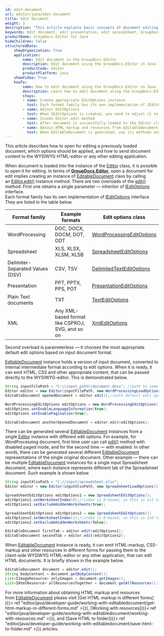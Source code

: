 ```yaml
---
id: edit-document
url: editor/java/edit-document
title: Edit document
weight: 3
description: "This article explains basic concepts of document editing inside your Java application with help or GroupDocs.Editor for Java API"
keywords: Edit document, edit presentation, edit spreadsheet, GroupDocs.Editor
productName: GroupDocs.Editor for Java
hideChildren: False
structuredData:
    showOrganization: True
    application:    
        name: Edit document in the GroupDocs.Editor
        description: Edit document using the GroupDocs.Editor in Java language
        productCode: editor
        productPlatform: java 
    showVideo: True
    howTo:
        name: How to edit document using the GroupDocs.Editor in Java
        description: Learn how to edit document using the GroupDocs.Editor in Java step by step
        steps:
        - name: Create appropriate EditOptions instance
          text: Each format family has its own implementation of IEditOptions interface. You need to create an inheritor of the IEditOptions interface, that is corresponding to the format family of the input document
        - name: Adjust EditOptions
          text: When IEditOptions is created, you need to adjust it to meet your needs — select pagination mode (for WordProcessing documents), desired tab (Spreadsheet), slide (Presentation), or separator (Delimiter-separated values) etc.        
        - name: Invoke Editor.edit method
          text: After document is successfully loaded to the Editor class instance and appropriate EditOptions are ready, call Editor.edit method with specified options and obtain an instance of generated EditableDocument
        - name: Obtain HTML markup and resources from EditableDocument
          text: When EditableDocument is generated, use its methods and properties to obtain HTML-markup and all related HTML resuources (stylesheets, fonts, images, audio) in order to send and use them in the WYSIWYG HTML-editor.
---
```

This article describes how to open for editing a previously loaded document, which options should be applied, and how to send document content to the WYSIWYG HTML-editor or any other editing application.

When document is loaded into the instance of the [Editor](https://apireference.groupdocs.com/editor/java/com.groupdocs.editor/editor) class, it is possible to open it for editing. In terms of [**GroupDocs.Editor**](https://products.groupdocs.com/editor/java), open a document for edit implies creating an instance of [EditableDocument](https://apireference.groupdocs.com/editor/java/com.groupdocs.editor/editabledocument) class by calling an [Editor.edit()](https://apireference.groupdocs.com/editor/java/com.groupdocs.editor/Editor#edit--) instance method. There are two overloads of the [edit()](https://apireference.groupdocs.com/editor/java/com.groupdocs.editor/Editor#edit--) method. First one obtains a single parameter — inheritor of [IEditOptions](https://apireference.groupdocs.com/editor/java/com.groupdocs.editor.options/ieditoptions) interface.  
Each format family has its own implementation of [IEditOptions](https://apireference.groupdocs.com/editor/java/com.groupdocs.editor.options/ieditoptions) interface. They are listed in the table below.

| Format family | Example formats | Edit options class |
| --- | --- | --- |
| WordProcessing | DOC, DOCX, DOCM, DOT, ODT | [WordProcessingEditOptions](https://apireference.groupdocs.com/editor/java/com.groupdocs.editor.options/wordprocessingeditoptions) |
| Spreadsheet | XLS, XLSX, XLSM, XLSB | [SpreadsheetEditOptions](https://apireference.groupdocs.com/editor/java/com.groupdocs.editor.options/spreadsheeteditoptions) |
| Delimiter-Separated Values (DSV) | CSV, TSV | [DelimitedTextEditOptions](https://apireference.groupdocs.com/editor/java/com.groupdocs.editor.options/delimitedtexteditoptions) |
| Presentation | PPT, PPTX, PPS, POT | [PresentationEditOptions](https://apireference.groupdocs.com/editor/java/com.groupdocs.editor.options/presentationeditoptions) |
| Plain Text documents | TXT | [TextEditOptions](https://apireference.groupdocs.com/editor/java/com.groupdocs.editor.options/texteditoptions) |
| XML | Any XML-based format like CSPROJ, SVG, and so on | [XmlEditOptions](https://apireference.groupdocs.com/editor/java/com.groupdocs.editor.options/xmleditoptions) |

Second overload is parameterless — it chooses the most appropriate default edit options based on input document format.

[EditableDocument](https://apireference.groupdocs.com/editor/java/com.groupdocs.editor/editabledocument) instance holds a version of input document, converted to internal intermediate format according to edit options. When it is ready, it can emit HTML, CSS and other appropriate content, that can be passed directly to the WYSIWYG-editor. This is demonstrated below.

```java
String inputFilePath = "C:\\input_path\\document.docx"; //path to some document
Editor editor = new Editor(inputFilePath, new WordProcessingLoadOptions());
EditableDocument openedDocument = editor.edit();//with default edit options

WordProcessingEditOptions editOptions = new WordProcessingEditOptions();
editOptions.setEnableLanguageInformation(true);
editOptions.setEnablePagination(true);

EditableDocument anotherOpenedDocument = editor.edit(editOptions);
```

There can be generated several [EditableDocument](https://apireference.groupdocs.com/editor/java/com.groupdocs.editor/editabledocument) instances from a single [Editor](https://apireference.groupdocs.com/editor/java/com.groupdocs.editor/editor) instance with different edit options. For example, for WordProcessing document, first time user can call [edit()](https://apireference.groupdocs.com/editor/java/com.groupdocs.editor/Editor#edit--) method with disabled paged mode, and for the second time — with enabled. In other words, there can be generated several different [EditableDocument](https://apireference.groupdocs.com/editor/java/com.groupdocs.editor/editabledocument) representations of the single original document. Other example — there can be multiple [EditableDocument](https://apireference.groupdocs.com/editor/java/com.groupdocs.editor/editabledocument) instances for a single input Spreadsheet document, where each instance represents different tab of the Spreadsheet document. Such example is shown below.

```java
String inputXlsxPath = "C://input/spreadsheet.xlsx";
Editor editor = new Editor(inputXlsxPath, new SpreadsheetLoadOptions());

SpreadsheetEditOptions editOptions1 = new SpreadsheetEditOptions();
editOptions1.setWorksheetIndex(0);//index is 0-based, so this is 1st tab
editOptions1.setExcludeHiddenWorksheets(true);

SpreadsheetEditOptions editOptions2 = new SpreadsheetEditOptions();
editOptions2.setWorksheetIndex(1);//index is 0-based, so this is 2nd tab
editOptions2.setExcludeHiddenWorksheets(false);

EditableDocument firstTab = editor.edit(editOptions1);
EditableDocument secondTab = editor.edit(editOptions2);
```

When [EditableDocument](https://apireference.groupdocs.com/editor/java/com.groupdocs.editor/editabledocument) instance is ready, it can emit HTML-markup, CSS-markup and other resources in different forms for passing them to the client-side WYSIWYG HTML-editor or any other application, that can edit HTML documents. It is briefly shown in the example below.

```java
EditableDocument document = editor.edit();
String bodyContent = document.getBodyContent();
List<IImageResource> onlyImages = document.getImages();
List<IHtmlResource> allResourcesTogether = document.getAllResources();
```

For more information about obtaining HTML markup and resources from [EditableDocument](https://apireference.groupdocs.com/editor/java/com.groupdocs.editor/editabledocument) please visit [Get HTML markup in different forms]({{< ref "editor/java/developer-guide/working-with-editabledocument/get-html-markup-in-different-forms.md" >}}), [Working with resources]({{< ref "editor/java/developer-guide/working-with-editabledocument/working-with-resources.md" >}}), and [Save HTML to folder]({{< ref "editor/java/developer-guide/working-with-editabledocument/save-html-to-folder.md" >}}) articles.
